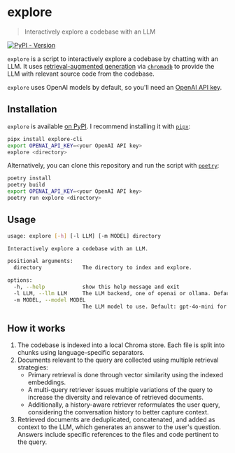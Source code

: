 # explore
> Interactively explore a codebase with an LLM

[![PyPI - Version](https://img.shields.io/pypi/v/explore-cli?pypiBaseUrl=https%3A%2F%2Fpypi.org)](https://pypi.org/project/explore-cli/)

`explore` is a script to interactively explore a codebase by chatting with an LLM. It uses [retrieval-augmented generation](https://research.ibm.com/blog/retrieval-augmented-generation-RAG) via [`chromadb`](https://docs.trychroma.com/) to provide the LLM with relevant source code from the codebase.

`explore` uses OpenAI models by default, so you'll need an [OpenAI API key](https://openai.com/index/openai-api/).

## Installation
`explore` is available [on PyPI](https://pypi.org/project/explore-cli/). I recommend installing it with [`pipx`](https://github.com/pypa/pipx):

```sh
pipx install explore-cli
export OPENAI_API_KEY=<your OpenAI API key>
explore <directory>
```

Alternatively, you can clone this repository and run the script with [`poetry`](https://python-poetry.org/):

```sh
poetry install
poetry build
export OPENAI_API_KEY=<your OpenAI API key>
poetry run explore <directory>
```

## Usage

```sh
usage: explore [-h] [-l LLM] [-m MODEL] directory

Interactively explore a codebase with an LLM.

positional arguments:
  directory             The directory to index and explore.

options:
  -h, --help            show this help message and exit
  -l LLM, --llm LLM     The LLM backend, one of openai or ollama. Default: openai
  -m MODEL, --model MODEL
                        The LLM model to use. Default: gpt-4o-mini for openai or mistral-nemo:latest for ollama
```

## How it works
1. The codebase is indexed into a local Chroma store. Each file is split into chunks using language-specific separators.
2. Documents relevant to the query are collected using multiple retrieval strategies:
   - Primary retrieval is done through vector similarity using the indexed embeddings.
   - A multi-query retriever issues multiple variations of the query to increase the diversity and relevance of retrieved documents.
   - Additionally, a history-aware retriever reformulates the user query, considering the conversation history to better capture context.
3. Retrieved documents are deduplicated, concatenated, and added as context to the LLM, which generates an answer to the user's question. Answers include specific references to the files and code pertinent to the query.
